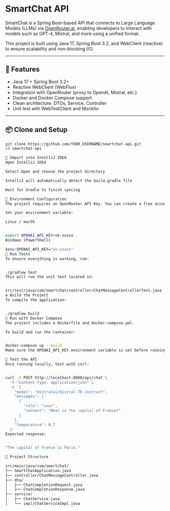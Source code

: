 # SmartChat API

SmartChat is a Spring Boot-based API that connects to Large Language Models (LLMs) via [OpenRouter.ai](https://openrouter.ai), enabling developers to interact with models such as GPT-4, Mistral, and more using a unified format.

This project is built using Java 17, Spring Boot 3.2, and WebClient (reactive) to ensure scalability and non-blocking I/O.

---

## 🚀 Features

- Java 17 + Spring Boot 3.2+
- Reactive WebClient (WebFlux)
- Integration with OpenRouter (proxy to OpenAI, Mistral, etc.)
- Docker and Docker Compose support
- Clean architecture: DTOs, Service, Controller
- Unit test with WebTestClient and Mockito

---

## 📦 Clone and Setup

```bash
git clone https://github.com/YOUR_USERNAME/smartchat-api.git
cd smartchat-api

🧠 Import into IntelliJ IDEA
Open IntelliJ IDEA

Select Open and choose the project directory

IntelliJ will automatically detect the build.gradle file

Wait for Gradle to finish syncing

🔐 Environment Configuration
The project requires an OpenRouter API Key. You can create a free account and generate the key at https://openrouter.ai.

Set your environment variable:

Linux / macOS


export OPENAI_API_KEY=sk-xxxxx
Windows (PowerShell)

$env:OPENAI_API_KEY="sk-xxxxx"
🧪 Run Tests
To ensure everything is working, run:


./gradlew test
This will run the unit test located in:


src/test/java/com/smartchat/controller/ChatMessageControllerTest.java
⚙️ Build the Project
To compile the application:


./gradlew build
🐳 Run with Docker Compose
The project includes a Dockerfile and docker-compose.yml.

To build and run the container:


docker-compose up --build
Make sure the OPENAI_API_KEY environment variable is set before running Docker.

🧪 Test the API
Once running locally, test with curl:


curl -X POST http://localhost:8080/api/chat \
  -H "Content-Type: application/json" \
  -d '{
    "model": "mistralai/mistral-7b-instruct",
    "messages": [
      {
        "role": "user",
        "content": "What is the capital of France?"
      }
    ],
    "temperature": 0.7
  }'
Expected response:


"The capital of France is Paris."

📁 Project Structure

src/main/java/com/smartchat/
├── SmartChatApplication.java
├── controller/ChatMessageController.java
├── dto/
│   ├── ChatCompletionRequest.java
│   ├── ChatCompletionResponse.java
├── service/
│   ├── ChatService.java
│   └── impl/ChatServiceImpl.java